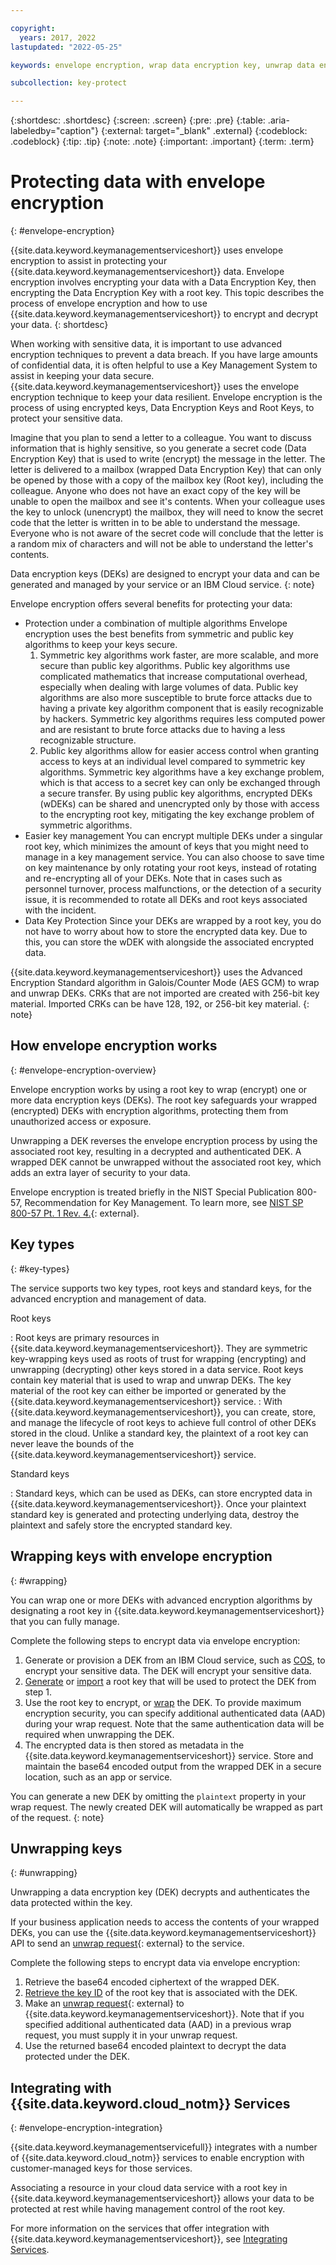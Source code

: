 ```yaml
---

copyright:
  years: 2017, 2022
lastupdated: "2022-05-25"

keywords: envelope encryption, wrap data encryption key, unwrap data encryption key

subcollection: key-protect

---
```


{:shortdesc: .shortdesc}
{:screen: .screen}
{:pre: .pre}
{:table: .aria-labeledby="caption"}
{:external: target="_blank" .external}
{:codeblock: .codeblock}
{:tip: .tip}
{:note: .note}
{:important: .important}
{:term: .term}

# Protecting data with envelope encryption
{: #envelope-encryption}

{{site.data.keyword.keymanagementserviceshort}} uses envelope encryption
to assist in protecting your {{site.data.keyword.keymanagementserviceshort}}
data. Envelope encryption involves encrypting your data with a Data Encryption Key,
then encrypting the Data Encryption Key with a root key. This topic describes
the process of envelope encryption and how to use {{site.data.keyword.keymanagementserviceshort}}
to encrypt and decrypt your data.
{: shortdesc}

When working with sensitive data, it is important to use advanced encryption
techniques to prevent a data breach. If you have large amounts of confidential data,
it is often helpful to use a Key Management System to assist in keeping your data secure.
{{site.data.keyword.keymanagementserviceshort}} uses the envelope encryption technique
to keep your data resilient. Envelope encryption is the process of using encrypted keys,
Data Encryption Keys and Root Keys, to protect your sensitive data.

Imagine that you plan to send a letter to a colleague. You want to discuss information that is
highly sensitive, so you generate a secret code (Data Encryption Key) that is used to write
(encrypt) the message in the letter. The letter is delivered to a mailbox (wrapped Data Encryption Key)
that can only be opened by those with a copy of the mailbox key (Root key), including the colleague. Anyone
who does not have an exact copy of the key will be unable to open the mailbox and see it's contents. When
your colleague uses the key to unlock (unencrypt) the mailbox, they will need to know the secret code
that the letter is written in to be able to understand the message. Everyone who is not aware of the secret
code will conclude that the letter is a random mix of characters and will not be able to understand the letter's
contents.

Data encryption keys (DEKs) are designed to encrypt your data and can be generated and
managed by your service or an IBM Cloud service.
{: note}


Envelope encryption offers several benefits for protecting your data:
- Protection under a combination of multiple algorithms
    Envelope encryption uses the best benefits from symmetric and public key algorithms to keep your keys secure.
    1. Symmetric key algorithms work faster, are more scalable, and more secure than public key algorithms. Public key algorithms
        use complicated mathematics that increase computational overhead, especially when dealing with large volumes
        of data. Public key algorithms are also more susceptible to brute force attacks due to having a private key algorithm component that is
        easily recognizable by hackers. Symmetric key algorithms requires less computed power and are resistant to
        brute force attacks due to having a less recognizable structure.
    2. Public key algorithms allow for easier access control when granting access to keys at an individual level
        compared to symmetric key algorithms. Symmetric key algorithms have a key exchange problem, which is that
        access to a secret key can only be exchanged through a secure transfer. By using public key algorithms,
        encrypted DEKs (wDEKs) can be shared and unencrypted only by those with access to the encrypting root key,
        mitigating the key exchange problem of symmetric algorithms.
- Easier key management
    You can encrypt multiple DEKs under a singular root key, which minimizes the amount of keys that you
    might need to manage in a key management service. You can also choose to save time on key maintenance by only rotating your root keys, instead of
    rotating and re-encrypting all of your DEKs. Note that in cases such as personnel turnover, process malfunctions, or the
    detection of a security issue, it is recommended to rotate all DEKs and root keys associated with the incident.
- Data Key Protection
    Since your DEKs are wrapped by a root key, you do not have to worry about how to store the encrypted data key. Due to this, you
    can store the wDEK with alongside the associated encrypted data.

{{site.data.keyword.keymanagementserviceshort}} uses the Advanced Encryption Standard algorithm in Galois/Counter Mode (AES GCM) to wrap and unwrap DEKs. CRKs that are not imported are created with 256-bit key material. Imported CRKs can be have 128, 192, or 256-bit key material.
{: note}

## How envelope encryption works
{: #envelope-encryption-overview}

Envelope encryption works by using a root key to
wrap (encrypt) one or more data encryption keys (DEKs). The root key safeguards
your wrapped (encrypted) DEKs with encryption algorithms, protecting them from
unauthorized access or exposure.

Unwrapping a DEK reverses the envelope encryption process by using the associated
root key, resulting in a decrypted and authenticated DEK. A wrapped DEK cannot
be unwrapped without the associated root key, which adds an extra layer of
security to your data.

Envelope encryption is treated briefly in the NIST Special Publication 800-57,
Recommendation for Key Management. To learn more, see
[NIST SP 800-57 Pt. 1 Rev. 4.](https://www.nist.gov/publications/recommendation-key-management-part-1-general-0){: external}.

## Key types
{: #key-types}

The service supports two key types, root keys and standard keys, for the
advanced encryption and management of data.

Root keys

:   Root keys are primary resources in
   {{site.data.keyword.keymanagementserviceshort}}. They are symmetric
   key-wrapping keys used as roots of trust for wrapping (encrypting) and
   unwrapping (decrypting) other keys stored in a data service. Root keys
   contain key material that is used to wrap and unwrap DEKs. The key
   material of the root key can either be imported or generated by the
   {{site.data.keyword.keymanagementserviceshort}} service.
:   With {{site.data.keyword.keymanagementserviceshort}}, you can create,
   store, and manage the lifecycle of root keys to achieve full control of
   other DEKs stored in the cloud. Unlike a standard key, the plaintext of
   a root key can never leave the bounds of the
   {{site.data.keyword.keymanagementserviceshort}} service.

Standard keys

:   Standard keys, which can be used as DEKs, can store encrypted data in
   {{site.data.keyword.keymanagementserviceshort}}. Once your plaintext
   standard key is generated and protecting underlying data, destroy the
   plaintext and safely store the encrypted standard key.

## Wrapping keys with envelope encryption
{: #wrapping}

You can wrap one or more DEKs with advanced encryption algorithms by
designating a root key in {{site.data.keyword.keymanagementserviceshort}} that
you can fully manage.

Complete the following steps to encrypt data via envelope encryption:

1. Generate or provision a DEK from an IBM Cloud service, such as [COS](/docs/cloud-object-storage?topic=cloud-object-storage-encryption),
    to encrypt your sensitive data. The DEK will encrypt your sensitive data.
2. [Generate](/docs/key-protect?topic=key-protect-create-root-keys)
    or [import](/docs/key-protect?topic=key-protect-import-root-keys)
    a root key that will be used to protect the DEK from step 1.
3. Use the root key to encrypt, or [wrap](/docs/key-protect?topic=key-protect-wrap-keys)
    the DEK. To provide maximum encryption security, you can specify additional
    authenticated data (AAD) during your wrap request. Note that the same
    authentication data will be required when unwrapping the DEK.
4. The encrypted data is then stored as metadata in the {{site.data.keyword.keymanagementserviceshort}}
    service. Store and maintain the base64 encoded output from the wrapped DEK in a secure location,
    such as an app or service.

You can generate a new DEK by omitting the `plaintext` property in your
wrap request. The newly created DEK will automatically be wrapped as part
of the request.
{: note}

## Unwrapping keys
{: #unwrapping}

Unwrapping a data encryption key (DEK) decrypts and authenticates the data
protected within the key.

If your business application needs to access the contents of your wrapped DEKs,
you can use the {{site.data.keyword.keymanagementserviceshort}} API
to send an [unwrap request](/apidocs/key-protect#invoke-an-action-on-a-key){: external} to the service.


Complete the following steps to encrypt data via envelope encryption:

1. Retrieve the base64 encoded ciphertext of the wrapped DEK.
2. [Retrieve the key ID](/docs/key-protect?topic=key-protect-view-keys)
    of the root key that is associated with the DEK.
3. Make an [unwrap request](/apidocs/key-protect#invoke-an-action-on-a-key){: external} to {{site.data.keyword.keymanagementserviceshort}}.
    Note that if you specified additional authenticated data (AAD) in a previous
    wrap request, you must supply it in your unwrap request.
4. Use the returned base64 encoded plaintext to decrypt the data protected under
    the DEK.

## Integrating with {{site.data.keyword.cloud_notm}} Services
{: #envelope-encryption-integration}

{{site.data.keyword.keymanagementservicefull}} integrates with a number of
{{site.data.keyword.cloud_notm}} services to enable encryption with
customer-managed keys for those services.

Associating a resource in your cloud data service with a root key in
{{site.data.keyword.keymanagementserviceshort}} allows your data to be protected
at rest while having management control of the root key.

For more information on the services that offer integration with
{{site.data.keyword.keymanagementserviceshort}}, see
[Integrating Services](/docs/key-protect?topic=key-protect-integrate-services).
